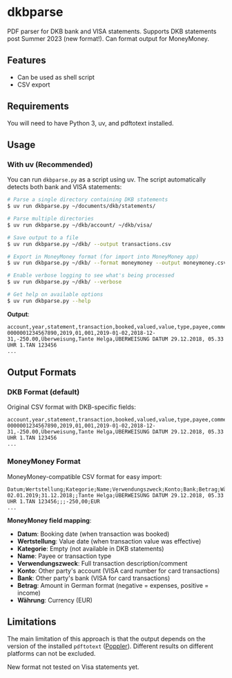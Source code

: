 # dkbparse
PDF parser for DKB bank and VISA statements.
Supports DKB statements post Summer 2023 (new format!).
Can format output for MoneyMoney.


## Features
- Can be used as shell script
- CSV export

## Requirements
You will need to have Python 3, uv, and pdftotext installed.

## Usage

### With uv (Recommended)
You can run `dkbparse.py` as a script using uv. The script automatically detects both bank and VISA statements:

```bash
# Parse a single directory containing DKB statements
$ uv run dkbparse.py ~/documents/dkb/statements/

# Parse multiple directories
$ uv run dkbparse.py ~/dkb/account/ ~/dkb/visa/

# Save output to a file
$ uv run dkbparse.py ~/dkb/ --output transactions.csv

# Export in MoneyMoney format (for import into MoneyMoney app)
$ uv run dkbparse.py ~/dkb/ --format moneymoney --output moneymoney.csv

# Enable verbose logging to see what's being processed
$ uv run dkbparse.py ~/dkb/ --verbose

# Get help on available options
$ uv run dkbparse.py --help
```

**Output**:
```csv
account,year,statement,transaction,booked,valued,value,type,payee,comment
0000001234567890,2019,01,001,2019-01-02,2018-12-31,-250.00,Überweisung,Tante Helga,ÜBERWEISUNG DATUM 29.12.2018, 05.33 UHR 1.TAN 123456
...
```

## Output Formats

### DKB Format (default)
Original CSV format with DKB-specific fields:
```csv
account,year,statement,transaction,booked,valued,value,type,payee,comment
0000001234567890,2019,01,001,2019-01-02,2018-12-31,-250.00,Überweisung,Tante Helga,ÜBERWEISUNG DATUM 29.12.2018, 05.33 UHR 1.TAN 123456
...
```

### MoneyMoney Format
MoneyMoney-compatible CSV format for easy import:
```csv
Datum;Wertstellung;Kategorie;Name;Verwendungszweck;Konto;Bank;Betrag;Währung
02.01.2019;31.12.2018;;Tante Helga;ÜBERWEISUNG DATUM 29.12.2018, 05.33 UHR 1.TAN 123456;;;-250,00;EUR
...
```

**MoneyMoney field mapping**:
- **Datum**: Booking date (when transaction was booked)
- **Wertstellung**: Value date (when transaction value was effective)
- **Kategorie**: Empty (not available in DKB statements)
- **Name**: Payee or transaction type
- **Verwendungszweck**: Full transaction description/comment
- **Konto**: Other party's account (VISA card number for card transactions)
- **Bank**: Other party's bank (VISA for card transactions)
- **Betrag**: Amount in German format (negative = expenses, positive = income)
- **Währung**: Currency (EUR)


## Limitations

The main limitation of this approach is that the output depends on the version of the installed `pdftotext` ([Poppler](https://poppler.freedesktop.org/)). Different results on different platforms can not be excluded.

New format not tested on Visa statements yet.
